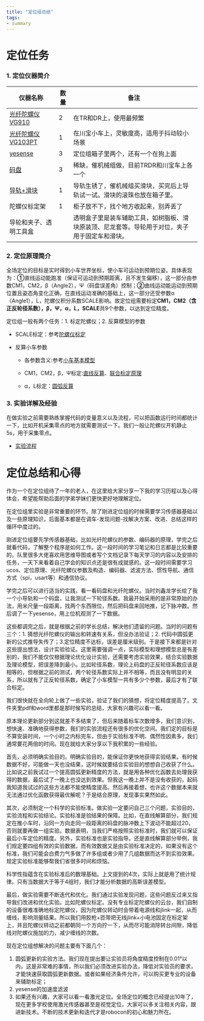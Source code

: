 ```yaml
---
title: "定位组总结"
tags:
- summary
---
```


# 定位任务

### 1. 定位仪器简介

| 仪器名称                                | 数量 | 备注                                                         |
| --------------------------------------- | ---- | ------------------------------------------------------------ |
| [光纤陀螺仪VG910](https://whu-robocon-location.github.io/_posts/2021-03-28-VG)   | 2    | 在TR和DR上，使用最频繁                                       |
| [光纤陀螺仪VG103PT](https://whu-robocon-location.github.io/_posts/2021-03-28-VG) | 1    | 在川宝小车上，灵敏度高，适用于抖动较小场景                   |
| [yesense](https://whu-robocon-location.github.io/_posts/2021-03-28-yesense)      | 3    | 定位组箱子里两个，还有一个在狗上面                           |
| [码盘](https://whu-robocon-location.github.io/_posts/2021-03-28-Encoder)         | 3    | 稀缺，催机械组做，目前TRDR和川宝车上各一个                   |
| [导轨+滑块](https://whu-robocon-location.github.io/_posts/2021-03-28-Slider)     | 1    | 导轨生锈了，催机械组买滑块，买完后上导轨试一试。滑块的滚珠也放在箱子里。 |
| 陀螺仪标定架                            | 1    | 柜子放不下，找个地方收起来，别弄丢了                         |
| 导轮和夹子、透明工具盒                  |      | 透明盒子里是装车辅助工具，如树脂板、滑块原装顶、尼龙套等。导轮用于对位，夹子用于固定车和滑块。 |

### 2. 定位原理简介

​		全场定位的目标是实时得到小车世界坐标，使小车可运动到预期位姿。具体表现为：**①**直线运动能跑准（保证可运动到预期距离，且不发生偏移），这一部分由参数CM1，CM2，β（Angle2），Ψ（码盘误差角）控制；**②**曲线运动能运动到预期位置且姿态角变化正确，在直线运动准确的基础上，这一部分还受参数α（Angle1），L，陀螺仪积分系数SCALE影响。故定位组需要标定**CM1，CM2（含正反轮径系数），β，Ψ，α，L，SCALE**共9个参数，以达到定位精度。

定位组一般有两个任务：1. 标定陀螺仪；2. 反算模型的参数

* SCALE标定：参考[陀螺仪标定](https://whu-robocon-location.github.io/_posts/2021-09-09-GyroScale)

* 反算小车参数
  
  * 各参数含义:参考[小车基本模型](https://github.com/whu-robocon-location/whu-robocon-location.github.io/blob/master/assets/pdf/%E4%BB%A3%E7%A0%81%E6%A8%A1%E5%9E%8B.pdf)
  
  * CM1，CM2，β，Ψ标定:[直线反算](https://github.com/whu-robocon-location/whu-robocon-location.github.io/blob/master/assets/pdf/%E7%9B%B4%E7%BA%BF%E8%A7%A3%E7%AE%97%E5%8F%8A%E6%A8%A1%E5%9E%8B%E5%8F%8D%E7%AE%97.pdf)、[联合标定原理](https://github.com/whu-robocon-location/whu-robocon-location.github.io/blob/master/assets/pdf/%E8%81%94%E5%90%88%E6%A0%87%E5%AE%9A%E5%8E%9F%E7%90%86.pdf)
  * α，L标定：[圆弧反算](https://github.com/whu-robocon-location/whu-robocon-location.github.io/blob/master/assets/pdf/%E5%9C%86%E5%BC%A7%E8%A7%A3%E7%AE%97%E5%8F%8A%E6%A8%A1%E5%9E%8B%E5%8F%8D%E7%AE%97.pdf)

### 3. 实验详解及经验

​	在做实验之前需要熟练掌握代码的变量意义以及流程，可以把函数运行时间都统计一下，比如开机采集零点的地方就需要测试一下。我们一般让陀螺仪开机静止5s，用于采集零点。

* [实验流程](https://whu-robocon-location.github.io/_posts/2021-09-09-Process)

  

# 定位总结和心得

​		作为一个在定位组待了一年的老人，在这里给大家分享一下我的学习历程以及心得体会，希望能帮助后面的学弟学妹们更快更好地理解定位。

​		在定位组里实验是非常重要的环节。除了刚进定位组的时候需要学习传感器基础以及一些原理知识，后面基本都是在调车-发现问题-找解决方案、改进、总结这样的循环中度过的。

​		刚进定位组要先学传感器基础，比如光纤陀螺仪的参数、编码器的原理，学完之后就看代码，了解整个程序是如何工作。这一段时间的学习笔记和日志都是比较重要的，队里很多大佬喜欢用思维导图或者写个文档记录下每天学习的内容以及安排的任务，一天下来看着自己学会的知识点还是很有成就感的。这一段时间需要学习ucos、定位原理、光纤陀螺仪参数及构造、编码器、滤波方法、惯性导航、通信方式（spi，usart等）和通信协议。

​	学完之后可以进行适当的实践，看一看码盘和光纤陀螺仪。当时刘鑫龙学长给了我一个小导轨和一个码盘，让我测试一下轮径系数。我最开始采用的是非常原始的办法，用米尺量一段距离，找两个东西限位，然后把码盘来回地推，记下脉冲数。然后调了一下yesense，用上位机观测了一下数据。

​		这些都调完之后，就是根据之前的学长总结，解决他们遗留的问题。当时的问题有三个：1. 猜想光纤陀螺仪的输出和转速有关系，但没办法验证；2. 代码中圆弧更新的公式推导失传了；3.定位精度不达标，误差是厘米级别。于是接下来都是针对这些提出想法，设计实验验证。这里需要强调一点，实际模型和理想模型总是有差别的，我们不能仅仅根据理论优化设计实验，还需要考虑实验效果，结合实验数据及理论模型，把误差降到最小。比如轮径系数，理论上码盘的正反轮径系数应该是相等的，但根据之前的测试，两个轮径系数实际上并不相等，而且没有明显的关系，所以就有了正反轮径系数，确定了小车模型一共有多少个参数，最后才有了联合标定。

​		我们很快就在全向轮上做了一些实验，验证了我们的猜想，将定位精度提高了。文件夹里pdf和word里都是那时候写的总结，大家有兴趣可以看一看。

​		原本理论更新部分到这就差不多结束了，但后来随着标车次数增多，我们意识到，想快速、准确地获得参数，我们的实验流程还有很多的优化空间。我们定的目标是不算安装时间，一个小时之内标完车，但由于实验标准不明、偶然性因素多，我们通常要花两倍的时间。现在就给大家分享以下我积累的一些经验。

​		首先，必须明确实验目的。明确实验目的，能保证你更快地获得实验结果。有时候数据不好，可能做一天也没结果，这时候就要结合实验目的想想自己收获了什么。比如说之前我试过一个提高圆弧更新精度的方法，就是用各种优化函数去处理我获得的数据，最后试了一晚上也没达到效果。但我这一晚上并不是没有收获的，起码我知道我试过的这些方法都不能使精度提高。然后再接着想，也许这个数据本来就无法通过优化函数获得最优解呢？于是结合原理，发现事实果然如此。

​		其次，必须制定一个科学的实验标准。做实验一定要问自己三个问题，实验目的，实验流程和实验结论。实验标准是验结果的保障。比如，在直线解算部分，我们规定在推小车时，沿同一方向走同一段距离的码盘的脉冲数上下波动不能超过20，否则就要再做一组实验。数据表明，当我们严格按照实验标准时，我们就可以保证最后小车定位的精度。另外，实验标准也是实验指导。还是直线解算部分举例，我们规定要四组有效的实验数据，而有效数据又是由实验标准决定的，如果没有这个标准，我们可能会白费力气多做了许多组或者少用了几组数据而达不到实验效果。规定实验标准能够帮我们省很多时间和烦恼。

​		科学性指蕴含在实验标准后的数理基础。上文提到的4次，实际上就是用了统计规律。只有当数据大于等于4组时，我们才能分析数据的高斯误差模型。

​		最后，做实验需要不断迭代和优化。我们通过实验发现问题，这些问题反过来又指导我们改进和优化实验。比如陀螺仪标定。没有专业标定陀螺仪的云台，我们自制的设备很难准确地标定陀螺仪，因为陀螺仪转动时会带着电源线和jlink一起，从而缠线，影响测量结果。所以我们用胶枪+匝带把无线jlink+小电池固定在标定架上，并且陀螺仪转动之前都朝同一个方向拧一下，从而尽可能消除转台间隙，降低线对陀螺仪施加的力，减少缠线的次数。

现在定位组想解决的问题主要有下面几个：

1. 圆弧更新的实验方法。我们现在提出要让实验员将角度精度控制在0.01°以内，这是非常难的事情，所以我们必须改进实验办法，降低对实验员的要求，才能快速获取圆弧更新数据。或者如果经济条件允许，可以购买更专业的设备来辅助标定；
2. yesense的加速度滤波
3. 如果还有兴趣，大家可以看一看激光定位。全场定位的概念已经提出10年了，现在更多学校使用激光传感器甚至是视觉定位，大家可以多关注相关内容，跟进新技术。不断的技术更新和迭代才是robocon的初心和魅力所在。

​		
